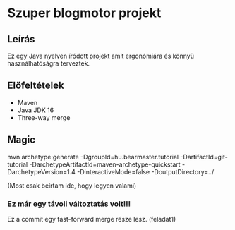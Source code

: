 # Szuper blogmotor projekt

## Leírás
Ez egy Java nyelven íródott projekt amit ergonómiára és könnyű használhatóságra terveztek.

## Előfeltételek
* Maven
* Java JDK 16
* Three-way merge

## Magic
mvn archetype:generate -DgroupId=hu.bearmaster.tutorial -DartifactId=git-tutorial -DarchetypeArtifactId=maven-archetype-quickstart -DarchetypeVersion=1.4 -DinteractiveMode=false -DoutputDirectory=../

(Most csak beírtam ide, hogy legyen valami)

### Ez már egy távoli változtatás volt!!!

Ez a commit egy fast-forward merge része lesz. (feladat1)
